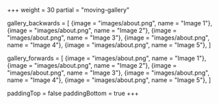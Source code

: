 +++
weight = 30
partial = "moving-gallery"

gallery_backwards = [
  {image = "images/about.png", name = "Image 1"},
  {image = "images/about.png", name = "Image 2"},
  {image = "images/about.png", name = "Image 3"},
  {image = "images/about.png", name = "Image 4"},
  {image = "images/about.png", name = "Image 5"},
]

gallery_forwards = [
  {image = "images/about.png", name = "Image 1"},
  {image = "images/about.png", name = "Image 2"},
  {image = "images/about.png", name = "Image 3"},
  {image = "images/about.png", name = "Image 4"},
  {image = "images/about.png", name = "Image 5"},
]

paddingTop = false
paddingBottom = true
+++